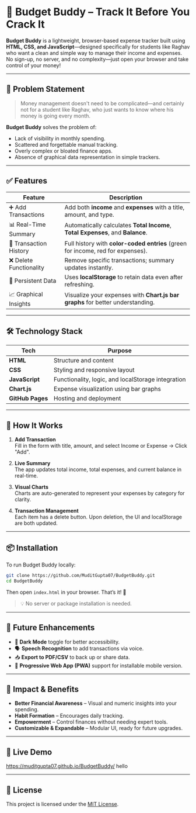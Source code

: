 # 💸 Budget Buddy – Track It Before You Crack It

**Budget Buddy** is a lightweight, browser-based expense tracker built using **HTML, CSS, and JavaScript**—designed specifically for students like Raghav who want a clean and simple way to manage their income and expenses. No sign-up, no server, and no complexity—just open your browser and take control of your money!

---

## 📌 Problem Statement

> Money management doesn't need to be complicated—and certainly not for a student like Raghav, who just wants to know where his money is going every month.

**Budget Buddy** solves the problem of:
- Lack of visibility in monthly spending.
- Scattered and forgettable manual tracking.
- Overly complex or bloated finance apps.
- Absence of graphical data representation in simple trackers.

---

## ✅ Features

| Feature | Description |
|--------|-------------|
| ➕ Add Transactions | Add both **income** and **expenses** with a title, amount, and type. |
| 📊 Real-Time Summary | Automatically calculates **Total Income**, **Total Expenses**, and **Balance**. |
| 📜 Transaction History | Full history with **color-coded entries** (green for income, red for expenses). |
| ❌ Delete Functionality | Remove specific transactions; summary updates instantly. |
| 💾 Persistent Data | Uses **localStorage** to retain data even after refreshing. |
| 📈 Graphical Insights | Visualize your expenses with **Chart.js bar graphs** for better understanding. |

---

## 🛠️ Technology Stack

| Tech | Purpose |
|------|---------|
| **HTML** | Structure and content |
| **CSS** | Styling and responsive layout |
| **JavaScript** | Functionality, logic, and localStorage integration |
| **Chart.js** | Expense visualization using bar graphs |
| **GitHub Pages** | Hosting and deployment |

---

## 🧠 How It Works

1. **Add Transaction**  
   Fill in the form with title, amount, and select Income or Expense → Click "Add".

2. **Live Summary**  
   The app updates total income, total expenses, and current balance in real-time.

3. **Visual Charts**  
   Charts are auto-generated to represent your expenses by category for clarity.

4. **Transaction Management**  
   Each item has a delete button. Upon deletion, the UI and localStorage are both updated.

---

## 📦 Installation

To run Budget Buddy locally:

```bash
git clone https://github.com/MuditGupta07/BudgetBuddy.git
cd BudgetBuddy
```

Then open `index.html` in your browser. That’s it! 🎉

> 💡 No server or package installation is needed.

---

## 🌱 Future Enhancements

- 🌙 **Dark Mode** toggle for better accessibility.
- 🗣️ **Speech Recognition** to add transactions via voice.
- 📥 **Export to PDF/CSV** to back up or share data.
- 📱 **Progressive Web App (PWA)** support for installable mobile version.

---

## 🌟 Impact & Benefits

- **Better Financial Awareness** – Visual and numeric insights into your spending.
- **Habit Formation** – Encourages daily tracking.
- **Empowerment** – Control finances without needing expert tools.
- **Customizable & Expandable** – Modular UI, ready for future upgrades.

---

## 🔗 Live Demo

https://muditgupta07.github.io/BudgetBuddy/
hello

---

## 📄 License

This project is licensed under the [MIT License](LICENSE).
